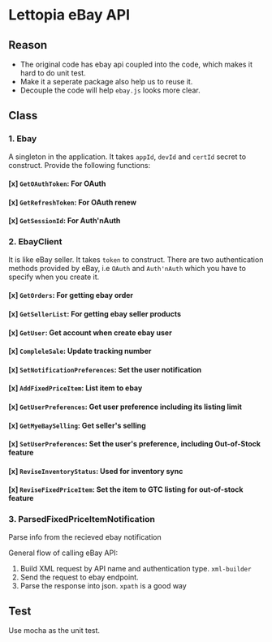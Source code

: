 # Lettopia eBay API

## Reason

- The original code has ebay api coupled into the code, which makes it hard to do unit test.
- Make it a seperate package also help us to reuse it.
- Decouple the code will help `ebay.js` looks more clear.

## Class

### 1. Ebay

A singleton in the application. It takes `appId`, `devId` and `certId` secret to construct. Provide the following functions:

#### [x] `GetOAuthToken`: For OAuth

#### [x] `GetRefreshToken`: For OAuth renew

#### [x] `GetSessionId`: For Auth'nAuth

### 2. EbayClient

It is like eBay seller. It takes `token` to construct. There are two authentication methods provided by
eBay, i.e `OAuth` and `Auth'nAuth` which you have to specify when you create it.

#### [x] `GetOrders`: For getting ebay order

#### [x] `GetSellerList`: For getting ebay seller products

#### [x] `GetUser`: Get account when create ebay user

#### [x] `CompleleSale`: Update tracking number

#### [x] `SetNotificationPreferences`: Set the user notification

#### [x] `AddFixedPriceItem`: List item to ebay

#### [x] `GetUserPreferences`: Get user preference including its listing limit

#### [x] `GetMyeBaySelling`: Get seller's selling

#### [x] `SetUserPreferences`: Set the user's preference, including Out-of-Stock feature

#### [x] `ReviseInventoryStatus`: Used for inventory sync

#### [x] `ReviseFixedPriceItem`: Set the item to GTC listing for out-of-stock feature

### 3. ParsedFixedPriceItemNotification

Parse info from the recieved ebay notification

General flow of calling eBay API:

1.  Build XML request by API name and authentication type. `xml-builder`
2.  Send the request to ebay endpoint.
3.  Parse the response into json. `xpath` is a good way

## Test

Use mocha as the unit test.